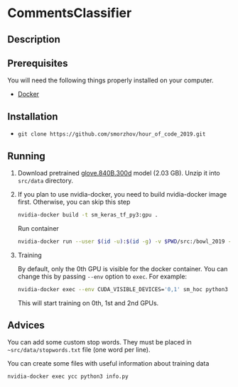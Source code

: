 # CommentsСlassifier

## Description

## Prerequisites

You will need the following things properly installed on your computer.

* [Docker](https://www.docker.com/)

## Installation

* `git clone https://github.com/smorzhov/hour_of_code_2019.git`

## Running

1. Download pretrained [glove.840B.300d](http://nlp.stanford.edu/data/glove.840B.300d.zip) model (2.03 GB). Unzip it into `src/data` directory.
2. If you plan to use nvidia-docker, you need to build nvidia-docker image first. Otherwise, you can skip this step
    ```bash
    nvidia-docker build -t sm_keras_tf_py3:gpu .
    ```
    Run container
    ```bash
    nvidia-docker run --user $(id -u):$(id -g) -v $PWD/src:/bowl_2019 -dt --name sm_hoc -m 50GB sm_keras_tf_py3:gpu /bin/bash
    ```
3. Training

    By default, only the 0th GPU is visible for the docker container. You can change this by passing `--env` option to `exec`. For example:
    ```bash
    nvidia-docker exec --env CUDA_VISIBLE_DEVICES='0,1' sm_hoc python3 -u train.py
    ```
    This will start training on 0th, 1st and 2nd GPUs.

## Advices

You can add some custom stop words. They must be placed in `~src/data/stopwords.txt` file (one word per line).

You can create some files with useful information about training data
```bash
nvidia-docker exec ycc python3 info.py
```